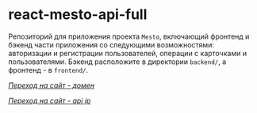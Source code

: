 # react-mesto-api-full
Репозиторий для приложения проекта `Mesto`, включающий фронтенд и бэкенд части приложения со следующими возможностями: авторизации и регистрации пользователей, операции с карточками и пользователями. Бэкенд расположите в директории `backend/`, а фронтенд - в `frontend/`. 


*[Переход на сайт - домен](http://hot-chicks.nomoredomains.work)*

*[Переход на сайт - api ip](http://84.201.141.78)*
